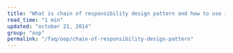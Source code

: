 ```yaml
---
title: "What is chain of responsibility design pattern and how to use it in PHP?"
read_time: "1 min"
updated: "october 21, 2014"
group: "oop"
permalink: "/faq/oop/chain-of-responsibility-design-pattern"
---
```


